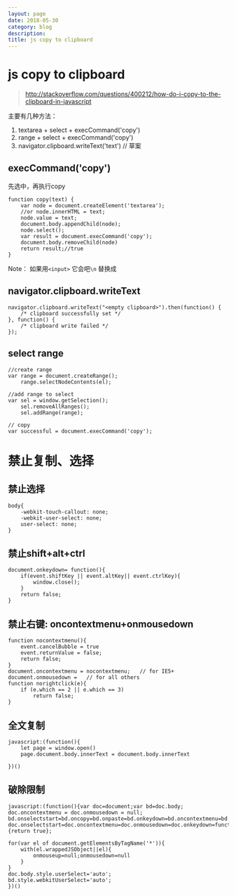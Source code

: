 ```yaml
---
layout: page
date: 2018-05-30
category: blog
description: 
title: js copy to clipboard
---
```

# js copy to clipboard
> http://stackoverflow.com/questions/400212/how-do-i-copy-to-the-clipboard-in-javascript

主要有几种方法：
1. textarea + select + execCommand('copy')
1. range + select + execCommand('copy')
2. navigator.clipboard.writeText('text') // 草案

## execCommand('copy')
先选中，再执行copy

    function copy(text) {
        var node = document.createElement('textarea');
        //or node.innerHTML = text; 
        node.value = text;
        document.body.appendChild(node);
        node.select();
        var result = document.execCommand('copy');
        document.body.removeChild(node)
        return result;//true
    }

Note： 如果用`<input>` 它会吧`\n` 替换成` `

## navigator.clipboard.writeText

    navigator.clipboard.writeText("<empty clipboard>").then(function() {
        /* clipboard successfully set */
    }, function() {
        /* clipboard write failed */
    });

## select range

    //create range
    var range = document.createRange();
        range.selectNodeContents(el);

    //add range to select 
    var sel = window.getSelection();
        sel.removeAllRanges();
        sel.addRange(range);
    
    // copy
    var successful = document.execCommand('copy');

# 禁止复制、选择
## 禁止选择
    body{
        -webkit-touch-callout: none;  
        -webkit-user-select: none;  
        user-select: none;  
    }

## 禁止shift+alt+ctrl
    document.onkeydown= function(){ 
        if(event.shiftKey || event.altKey|| event.ctrlKey){
            window.close();
        }
        return false;
    }
## 禁止右键: oncontextmenu+onmousedown
    function nocontextmenu(){
        event.cancelBubble = true
        event.returnValue = false;
        return false;
    }
    document.oncontextmenu = nocontextmenu;   // for IE5+
    document.onmousedown =   // for all others
    function norightclick(e){
        if (e.which == 2 || e.which == 3)
            return false;
    }

## 全文复制
    javascript:(function(){
        let page = window.open()
        page.document.body.innerText = document.body.innerText

    })()

## 破除限制

    javascript:(function(){var doc=document;var bd=doc.body;
    doc.oncontextmenu = doc.onmousedown = null;
    bd.onselectstart=bd.oncopy=bd.onpaste=bd.onkeydown=bd.oncontextmenu=bd.onmousemove=bd.onselectstart=bd.ondragstart=doc.onselectstart=doc.oncopy=doc.onpaste=doc.onkeydown=doc.oncontextmenu=null;
    doc.onselectstart=doc.oncontextmenu=doc.onmousedown=doc.onkeydown=function(){return true};

    for(var el of document.getElementsByTagName('*')){
        with(el.wrappedJSObject||el){
            onmouseup=null;onmousedown=null
        }
    }
    doc.body.style.userSelect='auto';
    bd.style.webkitUserSelect='auto';
    })()
